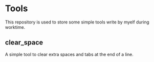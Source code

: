 # Tools
This repository is used to store some simple tools write by myelf during worktime.

## clear_space
A simple tool to clear extra spaces and tabs at the end of a line.
